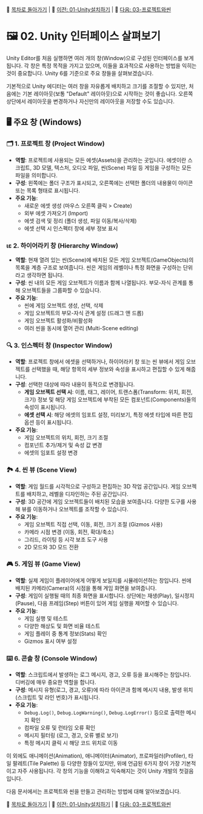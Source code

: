 🧭 [목차로 돌아가기](./README.md) | 🧭 [이전: 01-Unity설치하기](./01-Unity설치하기.md) | 🧭 [다음: 03-프로젝트와씬](./03-프로젝트와씬.md)

# 🖼️ 02. Unity 인터페이스 살펴보기

Unity Editor를 처음 실행하면 여러 개의 창(Window)으로 구성된 인터페이스를 보게 됩니다. 각 창은 특정 목적을 가지고 있으며, 이들을 효과적으로 사용하는 방법을 익히는 것이 중요합니다. Unity 6를 기준으로 주요 창들을 살펴보겠습니다.

기본적으로 Unity 에디터는 여러 창을 자유롭게 배치하고 크기를 조절할 수 있지만, 처음에는 기본 레이아웃(보통 "Default" 레이아웃)으로 시작하는 것이 좋습니다. 오른쪽 상단에서 레이아웃을 변경하거나 자신만의 레이아웃을 저장할 수도 있습니다.

## 🖥️ 주요 창 (Windows)

### 🗂️ 1. 프로젝트 창 (Project Window)

-   **역할**: 프로젝트에 사용되는 모든 에셋(Assets)을 관리하는 곳입니다. 에셋이란 스크립트, 3D 모델, 텍스처, 오디오 파일, 씬(Scene) 파일 등 게임을 구성하는 모든 파일을 의미합니다.
-   **구성**: 왼쪽에는 폴더 구조가 표시되고, 오른쪽에는 선택한 폴더의 내용물이 아이콘 또는 목록 형태로 표시됩니다.
-   **주요 기능**:
    *   새로운 에셋 생성 (마우스 오른쪽 클릭 > Create)
    *   외부 에셋 가져오기 (Import)
    *   에셋 검색 및 정리 (폴더 생성, 파일 이동/복사/삭제)
    *   에셋 선택 시 인스펙터 창에 세부 정보 표시

### ιε 2. 하이어라키 창 (Hierarchy Window)

-   **역할**: 현재 열려 있는 씬(Scene)에 배치된 모든 게임 오브젝트(GameObjects)의 목록을 계층 구조로 보여줍니다. 씬은 게임의 레벨이나 특정 화면을 구성하는 단위라고 생각하면 됩니다.
-   **구성**: 씬 내의 모든 게임 오브젝트가 이름과 함께 나열됩니다. 부모-자식 관계를 통해 오브젝트들을 그룹화할 수 있습니다.
-   **주요 기능**:
    *   씬에 게임 오브젝트 생성, 선택, 삭제
    *   게임 오브젝트의 부모-자식 관계 설정 (드래그 앤 드롭)
    *   게임 오브젝트 활성화/비활성화
    *   여러 씬을 동시에 열어 관리 (Multi-Scene editing)

### 🔍 3. 인스펙터 창 (Inspector Window)

-   **역할**: 프로젝트 창에서 에셋을 선택하거나, 하이어라키 창 또는 씬 뷰에서 게임 오브젝트를 선택했을 때, 해당 항목의 세부 정보와 속성을 표시하고 편집할 수 있게 해줍니다.
-   **구성**: 선택한 대상에 따라 내용이 동적으로 변경됩니다.
    *   **게임 오브젝트 선택 시**: 이름, 태그, 레이어, 트랜스폼(Transform: 위치, 회전, 크기) 정보 및 해당 게임 오브젝트에 부착된 모든 컴포넌트(Components)들의 속성이 표시됩니다.
    *   **에셋 선택 시**: 해당 에셋의 임포트 설정, 미리보기, 특정 에셋 타입에 따른 편집 옵션 등이 표시됩니다.
-   **주요 기능**:
    *   게임 오브젝트의 위치, 회전, 크기 조절
    *   컴포넌트 추가/제거 및 속성 값 변경
    *   에셋의 임포트 설정 변경

### 🏞️ 4. 씬 뷰 (Scene View)

-   **역할**: 게임 월드를 시각적으로 구성하고 편집하는 3D 작업 공간입니다. 게임 오브젝트를 배치하고, 레벨을 디자인하는 주된 공간입니다.
-   **구성**: 3D 공간에 게임 오브젝트들이 배치된 모습을 보여줍니다. 다양한 도구를 사용해 뷰를 이동하거나 오브젝트를 조작할 수 있습니다.
-   **주요 기능**:
    *   게임 오브젝트 직접 선택, 이동, 회전, 크기 조절 (Gizmos 사용)
    *   카메라 시점 변경 (이동, 회전, 확대/축소)
    *   그리드, 라이팅 등 시각 보조 도구 사용
    *   2D 모드와 3D 모드 전환

### 🎮 5. 게임 뷰 (Game View)

-   **역할**: 실제 게임이 플레이어에게 어떻게 보일지를 시뮬레이션하는 창입니다. 씬에 배치된 카메라(Camera)의 시점을 통해 게임 화면을 보여줍니다.
-   **구성**: 게임이 실행될 때의 최종 화면을 표시합니다. 상단에는 재생(Play), 일시정지(Pause), 다음 프레임(Step) 버튼이 있어 게임 실행을 제어할 수 있습니다.
-   **주요 기능**:
    *   게임 실행 및 테스트
    *   다양한 해상도 및 화면 비율 테스트
    *   게임 플레이 중 통계 정보(Stats) 확인
    *   Gizmos 표시 여부 설정

### ⌨️ 6. 콘솔 창 (Console Window)

-   **역할**: 스크립트에서 발생하는 로그 메시지, 경고, 오류 등을 표시해주는 창입니다. 디버깅에 매우 중요한 역할을 합니다.
-   **구성**: 메시지 유형(로그, 경고, 오류)에 따라 아이콘과 함께 메시지 내용, 발생 위치(스크립트 및 라인 번호)가 표시됩니다.
-   **주요 기능**:
    *   `Debug.Log()`, `Debug.LogWarning()`, `Debug.LogError()` 등으로 출력한 메시지 확인
    *   컴파일 오류 및 런타임 오류 확인
    *   메시지 필터링 (로그, 경고, 오류 별로 보기)
    *   특정 메시지 클릭 시 해당 코드 위치로 이동

이 외에도 애니메이션(Animation), 애니메이터(Animator), 프로파일러(Profiler), 타일 팔레트(Tile Palette) 등 다양한 창들이 있지만, 위에 언급된 6가지 창이 가장 기본적이고 자주 사용됩니다. 각 창의 기능을 이해하고 익숙해지는 것이 Unity 개발의 첫걸음입니다.

다음 문서에서는 프로젝트와 씬을 만들고 관리하는 방법에 대해 알아보겠습니다. 

🧭 [목차로 돌아가기](./README.md) | 🧭 [이전: 01-Unity설치하기](./01-Unity설치하기.md) | 🧭 [다음: 03-프로젝트와씬](./03-프로젝트와씬.md) 